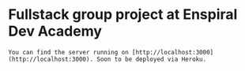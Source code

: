 # Fullstack group project at Enspiral Dev Academy

```
You can find the server running on [http://localhost:3000](http://localhost:3000). Soon to be deployed via Heroku.


